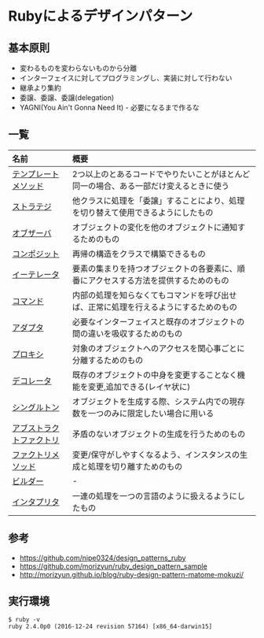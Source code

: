 # Rubyによるデザインパターン
## 基本原則
* 変わるものを変わらないものから分離
* インターフェイスに対してプログラミングし、実装に対して行わない
* 継承より集約
* 委譲、委譲、委譲(delegation)
* YAGNI(You Ain't Gonna Need It) - 必要になるまで作るな

## 一覧

| 名前 | 概要 |
|:---|:---|
| [テンプレートメソッド](https://github.com/rikoroku/ruby_design_patterns/tree/master/template_method) | 2つ以上のとあるコードでやりたいことがほとんど同一の場合、ある一部だけ変えるときに使う |
| [ストラテジ](https://github.com/rikoroku/ruby_design_patterns/tree/master/strategy) | 他クラスに処理を「委譲」することにより、処理を切り替えて使用できるようにしたもの |
| [オブザーバ](https://github.com/rikoroku/ruby_design_patterns/tree/master/observer) | オブジェクトの変化を他のオブジェクトに通知するためのもの |
| [コンポジット](https://github.com/rikoroku/ruby_design_patterns/tree/master/composite) | 再帰の構造をクラスで構築できるもの |
| [イーテレータ](https://github.com/rikoroku/ruby_design_patterns/tree/master/iterator) | 要素の集まりを持つオブジェクトの各要素に、順番にアクセスする方法を提供するためのもの |
| [コマンド](https://github.com/rikoroku/ruby_design_patterns/tree/master/commands) | 内部の処理を知らなくてもコマンドを呼び出せば、正常に処理を行えるようにするためのもの |
| [アダプタ](https://github.com/rikoroku/ruby_design_patterns/tree/master/adapter) | 必要なインターフェイスと既存のオブジェクトの間の違いを吸収するためのもの |
| [プロキシ](https://github.com/rikoroku/ruby_design_patterns/tree/master/proxy) | 対象のオブジェクトへのアクセスを関心事ごとに分離するためのもの |
| [デコレータ](https://github.com/rikoroku/ruby_design_patterns/tree/master/decorator) | 既存のオブジェクトの中身を変更することなく機能を変更,追加できる(レイヤ状に) |
| [シングルトン](https://github.com/rikoroku/ruby_design_patterns/tree/master/singleton) | オブジェクトを生成する際、システム内での現存数を一つのみに限定したい場合に用いる |
| [アブストラクトファクトリ](https://github.com/rikoroku/ruby_design_patterns/tree/master/abstract_factory) | 矛盾のないオブジェクトの生成を行うためのもの |
| [ファクトリメソッド](https://github.com/rikoroku/ruby_design_patterns/tree/master/factory_method) | 変更/保守がしやすくなるよう、インスタンスの生成と処理を切り離すためのもの |
| [ビルダー](https://github.com/rikoroku/ruby_design_patterns/tree/master/builder) | - |
| [インタプリタ](https://github.com/rikoroku/ruby_design_patterns/tree/master/interpreter) | 一連の処理を一つの言語のように扱えるようにしたもの |

## 参考
* https://github.com/nipe0324/design_patterns_ruby
* https://github.com/morizyun/ruby_design_pattern_sample
* http://morizyun.github.io/blog/ruby-design-pattern-matome-mokuzi/

## 実行環境
```
$ ruby -v
ruby 2.4.0p0 (2016-12-24 revision 57164) [x86_64-darwin15]
```
